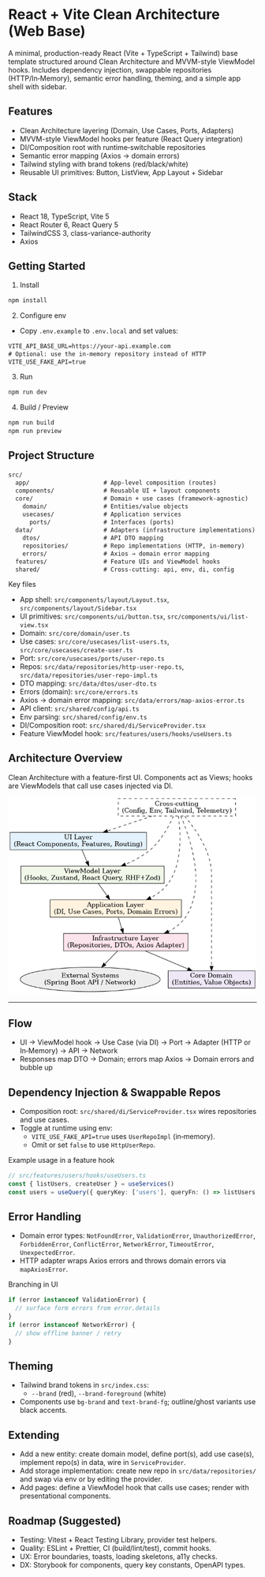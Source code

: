 # React + Vite Clean Architecture (Web Base)

A minimal, production-ready React (Vite + TypeScript + Tailwind) base template structured around Clean Architecture and MVVM-style ViewModel hooks. Includes dependency injection, swappable repositories (HTTP/In‑Memory), semantic error handling, theming, and a simple app shell with sidebar.

## Features
- Clean Architecture layering (Domain, Use Cases, Ports, Adapters)
- MVVM-style ViewModel hooks per feature (React Query integration)
- DI/Composition root with runtime‑switchable repositories
- Semantic error mapping (Axios → domain errors)
- Tailwind styling with brand tokens (red/black/white)
- Reusable UI primitives: Button, ListView, App Layout + Sidebar

## Stack
- React 18, TypeScript, Vite 5
- React Router 6, React Query 5
- TailwindCSS 3, class-variance-authority
- Axios

## Getting Started
1) Install
```bash
npm install
```

2) Configure env
- Copy `.env.example` to `.env.local` and set values:
```env
VITE_API_BASE_URL=https://your-api.example.com
# Optional: use the in-memory repository instead of HTTP
VITE_USE_FAKE_API=true
```

3) Run
```bash
npm run dev
```

4) Build / Preview
```bash
npm run build
npm run preview
```

## Project Structure
```
src/
  app/                     # App-level composition (routes)
  components/              # Reusable UI + layout components
  core/                    # Domain + use cases (framework-agnostic)
    domain/                # Entities/value objects
    usecases/              # Application services
      ports/               # Interfaces (ports)
  data/                    # Adapters (infrastructure implementations)
    dtos/                  # API DTO mapping
    repositories/          # Repo implementations (HTTP, in-memory)
    errors/                # Axios → domain error mapping
  features/                # Feature UIs and ViewModel hooks
  shared/                  # Cross-cutting: api, env, di, config
```

Key files
- App shell: `src/components/layout/Layout.tsx`, `src/components/layout/Sidebar.tsx`
- UI primitives: `src/components/ui/button.tsx`, `src/components/ui/list-view.tsx`
- Domain: `src/core/domain/user.ts`
- Use cases: `src/core/usecases/list-users.ts`, `src/core/usecases/create-user.ts`
- Port: `src/core/usecases/ports/user-repo.ts`
- Repos: `src/data/repositories/http-user-repo.ts`, `src/data/repositories/user-repo-impl.ts`
- DTO mapping: `src/data/dtos/user-dto.ts`
- Errors (domain): `src/core/errors.ts`
- Axios → domain error mapping: `src/data/errors/map-axios-error.ts`
- API client: `src/shared/config/api.ts`
- Env parsing: `src/shared/config/env.ts`
- DI/Composition root: `src/shared/di/ServiceProvider.tsx`
- Feature ViewModel hook: `src/features/users/hooks/useUsers.ts`

## Architecture Overview
Clean Architecture with a feature-first UI. Components act as Views; hooks are ViewModels that call use cases injected via DI.

![Architecture Diagram](docs/react-vite-clean-arch-architecture.png)


---


##  Flow
- UI → ViewModel hook → Use Case (via DI) → Port → Adapter (HTTP or In‑Memory) → API → Network
- Responses map DTO → Domain; errors map Axios → Domain errors and bubble up

## Dependency Injection & Swappable Repos
- Composition root: `src/shared/di/ServiceProvider.tsx` wires repositories and use cases.
- Toggle at runtime using env:
  - `VITE_USE_FAKE_API=true` uses `UserRepoImpl` (in‑memory).
  - Omit or set `false` to use `HttpUserRepo`.

Example usage in a feature hook
```ts
// src/features/users/hooks/useUsers.ts
const { listUsers, createUser } = useServices()
const users = useQuery({ queryKey: ['users'], queryFn: () => listUsers.execute() })
```

## Error Handling
- Domain error types: `NotFoundError`, `ValidationError`, `UnauthorizedError`, `ForbiddenError`, `ConflictError`, `NetworkError`, `TimeoutError`, `UnexpectedError`.
- HTTP adapter wraps Axios errors and throws domain errors via `mapAxiosError`.

Branching in UI
```ts
if (error instanceof ValidationError) {
  // surface form errors from error.details
}
if (error instanceof NetworkError) {
  // show offline banner / retry
}
```

## Theming
- Tailwind brand tokens in `src/index.css`:
  - `--brand` (red), `--brand-foreground` (white)
- Components use `bg-brand` and `text-brand-fg`; outline/ghost variants use black accents.


## Extending
- Add a new entity: create domain model, define port(s), add use case(s), implement repo(s) in data, wire in `ServiceProvider`.
- Add storage implementation: create new repo in `src/data/repositories/` and swap via env or by editing the provider.
- Add pages: define a ViewModel hook that calls use cases; render with presentational components.

## Roadmap (Suggested)
- Testing: Vitest + React Testing Library, provider test helpers.
- Quality: ESLint + Prettier, CI (build/lint/test), commit hooks.
- UX: Error boundaries, toasts, loading skeletons, a11y checks.
- DX: Storybook for components, query key constants, OpenAPI types.




